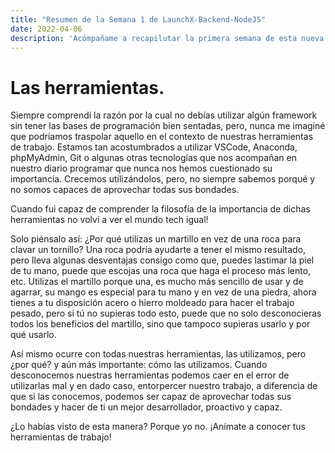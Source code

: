 ```yaml
---
title: "Resumen de la Semana 1 de LaunchX-Backend-NodeJS"
date: 2022-04-06
description: 'Acómpañame a recapilutar la primera semana de esta nueva misión.'
---
```

Las herramientas.
====

Siempre comprendí la razón por la cual no debías utilizar algún framework sin tener las bases de programación bien sentadas, pero, 
nunca me imaginé que podríamos traspolar aquello en el contexto de nuestras herramientas de trabajo.
Estamos tan acostumbrados a utilizar VSCode, Anaconda, phpMyAdmin, Git o algunas otras tecnologías que nos acompañan en nuestro diario 
programar que nunca nos hemos cuestionado su importancia. 
Crecemos utilizándolos, pero, no siempre sabemos porqué y no somos capaces de aprovechar todas sus bondades. 

Cuando fui capaz de comprender la filosofía de la importancia de dichas herramientas no volví a ver el mundo tech igual!

Solo piénsalo así:
¿Por qué utilizas un martillo en vez de una roca para clavar un tornillo?
Una roca podría ayudarte a tener el mismo resultado, pero lleva algunas desventajas consigo como que, puedes lastimar la piel de tu mano, 
puede que escojas una roca que haga el proceso más lento, etc.
Utilizas el martillo porque una, es mucho más sencillo de usar y de agarrar, su mango es especial para tu mano y en vez de una piedra, 
ahora tienes a tu disposición acero o hierro moldeado para hacer el trabajo pesado, pero si tú no supieras todo esto, puede que no solo 
desconocieras todos los beneficios del martillo, sino que tampoco supieras usarlo y por qué usarlo.

Así mismo ocurre con todas nuestras herramientas, las utilizamos, pero ¿por qué? y aún más importante: cómo las utilizamos.
Cuando desconocemos nuestras herramientas podemos caer en el error de utilizarlas mal y en dado caso, entorpercer nuestro trabajo, a 
diferencia de que si las conocemos, podemos ser capaz de aprovechar todas sus bondades y hacer de ti un mejor desarrollador, proactivo 
y capaz.


¿Lo habías visto de esta manera?
Porque yo no. 
¡Anímate a conocer tus herramientas de trabajo!

